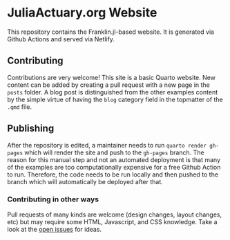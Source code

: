 # JuliaActuary.org Website

This repository contains the Franklin.jl-based website. It is generated via Github Actions and served via Netlify.

## Contributing

Contributions are very welcome! This site is a basic Quarto website. New content can be added by creating a pull request with a new page in the `posts` folder. A blog post is distinguished from the other examples content by the simple virtue of having the `blog` category field in the topmatter of the `.qmd` file.

## Publishing

After the repository is edited, a maintainer needs to run `quarto render gh-pages` which will render the site and push to the `gh-pages` branch. The reason for this manual step and not an automated deployment is that many of the examples are too computationally expensive for a free Github Action to run. Therefore, the code needs to be run locally and then pushed to the branch which will automatically be deployed after that.

### Contributing in other ways

Pull requests of many kinds are welcome (design changes, layout changes, etc) but may require some HTML, Javascript, and CSS knowledge. Take a look at the [open issues](https://github.com/JuliaActuary/JuliaActuary.org/issues?q=is%3Aissue+is%3Aopen+sort%3Aupdated-desc) for ideas.